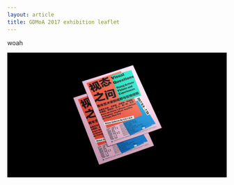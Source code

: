 ```yaml
---
layout: article
title: GDMoA 2017 exhibition leaflet
---
```

woah

![](/assets/uploads/posters.jpg)
